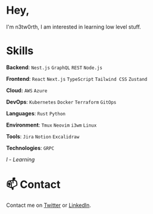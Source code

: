 # Hey,

I'm n3tw0rth, I am interested in learning low level stuff.  

# Skills

**Backend**:  `Nest.js` `GraphQL` `REST` `Node.js`

**Frontend**: `React` `Next.js` `TypeScript` `Tailwind CSS` `Zustand`

**Cloud:** `AWS` `Azure`

**DevOps**: `Kubernetes` `Docker` `Terraform` `GitOps`

**Languages**: `Rust` `Python`

**Environment**: `Tmux` `Neovim` `i3wm` `Linux`

**Tools**: `Jira` `Notion` `Excalidraw`

**Technologies**: `GRPC`


*l - Learning*


# 📫 Contact

Contact me on [Twitter](https://www.x.com/ushiradineth/) or [LinkedIn](https://www.linkedin.com/in/ushiradineth/).
